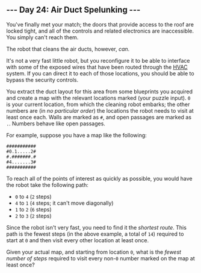 ## --- Day 24: Air Duct Spelunking ---

You've finally met your match; the doors that provide access to the roof are locked tight, and all of the controls and related electronics are inaccessible. You simply can't reach them.

The robot that cleans the air ducts, however, _can_.

It's not a very fast little robot, but you reconfigure it to be able to interface with some of the exposed wires that have been routed through the [HVAC](https://en.wikipedia.org/wiki/HVAC) system. If you can direct it to each of those locations, you should be able to bypass the security controls.

You extract the duct layout for this area from some blueprints you acquired and create a map with the relevant locations marked (your puzzle input). `0` is your current location, from which the cleaning robot embarks; the other numbers are (in _no particular order_) the locations the robot needs to visit at least once each. Walls are marked as `#`, and open passages are marked as `.`. Numbers behave like open passages.

For example, suppose you have a map like the following:

```
###########
#0.1.....2#
#.#######.#
#4.......3#
###########
```

To reach all of the points of interest as quickly as possible, you would have the robot take the following path:

- `0` to `4` (`2` steps)
- `4` to `1` (`4` steps; it can't move diagonally)
- `1` to `2` (`6` steps)
- `2` to `3` (`2` steps)

Since the robot isn't very fast, you need to find it the _shortest route_. This path is the fewest steps (in the above example, a total of `14`) required to start at `0` and then visit every other location at least once.

Given your actual map, and starting from location `0`, what is the _fewest number of steps_ required to visit every non-`0` number marked on the map at least once?

